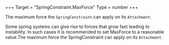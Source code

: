 +++
Target = "SpringConstraint.MaxForce"
Type = number
+++

The maximum force the `SpringConstraint` can apply on its `Attachment`.Some spring systems can give rise to forces that grow fast leading to instability. In such cases it is recommended to set MaxForce to a reasonable value.The maximum force the SpringConstraint can apply on its `Attachment`.